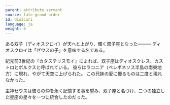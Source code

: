 ```yaml
---
parent: attribute.servant
source: fate-grand-order
id: dioscuri
language: ja
weight: 0
---
```


ある双子（ディオスクロイ）が天へと上がり、輝く双子座となった―――
ディオスクロイは「ゼウスの子」を意味する名である。

紀元前3世紀の『カタステリスモイ』によれば、双子座はディオスクレス、カストロとポルクスと呼ばれている。
彼らはラコニア（ペレポネソス半島の南東地方）に現れ、やがて天空に上げられた。
この兄妹の愛に優るものは二度と現れなかった。

主神ゼウスは彼らの仲を永く記憶する事を望み、双子座と名づけ、二つの独立した星座の星々を一つに統合したのだった。
